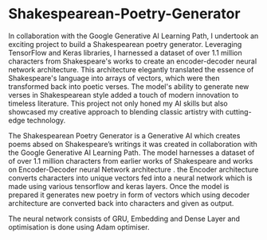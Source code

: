 # Shakespearean-Poetry-Generator
In collaboration with the Google Generative AI Learning Path, I undertook an exciting project to build a Shakespearean poetry generator. Leveraging TensorFlow and Keras libraries, I harnessed a dataset of over 1.1 million characters from Shakespeare's works to create an encoder-decoder neural network architecture. This architecture elegantly translated the essence of Shakespeare's language into arrays of vectors, which were then transformed back into poetic verses. The model's ability to generate new verses in Shakespearean style added a touch of modern innovation to timeless literature. This project not only honed my AI skills but also showcased my creative approach to blending classic artistry with cutting-edge technology.

The Shakespearean Poetry Generator is a Generative AI which creates poems absed on Shakespeare’s writings it was created in collaboration with the Google Generative AI Learning Path. The model harnesses a dataset of of over 1.1 million characters from earlier works of Shakespeare and works on Encoder-Decoder neural Network architecture . the Encoder architecture converts characters into unique vectors fed into a neural network which is made using various tensorflow and keras layers. Once the model is prepared it generates new poetry in form of vectors which using decoder architecture are converted back into characters and given as output.

The neural network consists of GRU, Embedding and Dense Layer and optimisation is done using Adam optimiser.
